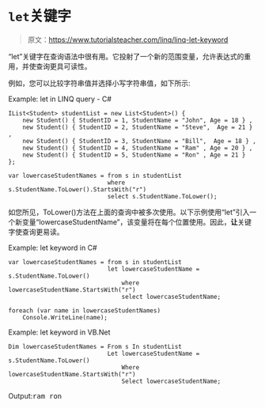 # `let`关键字

> 原文：<https://www.tutorialsteacher.com/linq/linq-let-keyword>

“let”关键字在查询语法中很有用。它投射了一个新的范围变量，允许表达式的重用，并使查询更具可读性。

例如，您可以比较字符串值并选择小写字符串值，如下所示:

Example: let in LINQ query - C#

```
IList<Student> studentList = new List<Student>() { 
    new Student() { StudentID = 1, StudentName = "John", Age = 18 } ,
    new Student() { StudentID = 2, StudentName = "Steve",  Age = 21 } ,
    new Student() { StudentID = 3, StudentName = "Bill",  Age = 18 } ,
    new Student() { StudentID = 4, StudentName = "Ram" , Age = 20 } ,
    new Student() { StudentID = 5, StudentName = "Ron" , Age = 21 } 
};

var lowercaseStudentNames = from s in studentList
                            where s.StudentName.ToLower().StartsWith("r")
                            select s.StudentName.ToLower();
```

如您所见，ToLower()方法在上面的查询中被多次使用。以下示例使用“let”引入一个新变量“lowercaseStudentName”，该变量将在每个位置使用。因此，**让**关键字使查询更易读。

Example: let keyword in C#

```
var lowercaseStudentNames = from s in studentList
                            let lowercaseStudentName = s.StudentName.ToLower()
                                where lowercaseStudentName.StartsWith("r")
                                select lowercaseStudentName;

foreach (var name in lowercaseStudentNames)
	Console.WriteLine(name);
```

Example: let keyword in VB.Net

```
Dim lowercaseStudentNames = From s In studentList
                            Let lowercaseStudentName = s.StudentName.ToLower()
                                Where lowercaseStudentName.StartsWith("r")
                                Select lowercaseStudentName;
```

Output:<samp>ram
ron</samp>